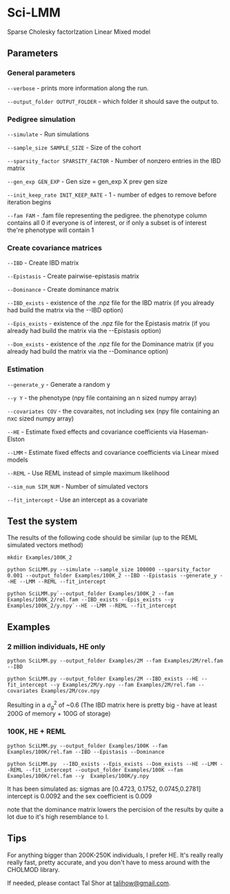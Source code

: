 # Sci-LMM
Sparse Cholesky factorIzation Linear Mixed model


## Parameters

### General parameters
`--verbose` - prints more information along the run.

`--output_folder OUTPUT_FOLDER` - which folder it should save the output to.


### Pedigree simulation
`--simulate` - Run simulations

`--sample_size SAMPLE_SIZE` - Size of the cohort

`--sparsity_factor SPARSITY_FACTOR` - Number of nonzero entries in the IBD matrix

`--gen_exp GEN_EXP`  - Gen size = gen_exp X prev gen size

`--init_keep_rate INIT_KEEP_RATE` - 1 - number of edges to remove before iteration begins

`--fam FAM` - .fam file representing the pedigree. the phenotype column contains all 0 if everyone is of interest, or if only a subset is of interest the're phenotype will contain 1


### Create covariance matrices
`--IBD` - Create IBD matrix

`--Epistasis` - Create pairwise-epistasis matrix

`--Dominance` - Create dominance matrix

`--IBD_exists` - existence of the .npz file for the IBD matrix (if you already had build the matrix via the --IBD option)

`--Epis_exists` - existence of the .npz file for the Epistasis matrix (if you already had build the matrix via the --Epistasis option)

`--Dom_exists` - existence of the .npz file for the Dominance matrix (if you already had build the matrix via the --Dominance option)


### Estimation
`--generate_y` - Generate a random y

`--y Y` - the phenotype (npy file containing an n sized numpy array)

`--covariates COV` - the covaraites, not including sex (npy file containing an nxc sized numpy array)

`--HE` - Estimate fixed effects and covariance coefficients via Haseman-Elston

`--LMM` - Estimate fixed effects and covariance coefficients via Linear mixed models

`--REML` - Use REML instead of simple maximum likelihood

`--sim_num SIM_NUM` - Number of simulated vectors

`--fit_intercept` - Use an intercept as a covariate


## Test the system

The results of the following code should be similar (up to the REML simulated vectors method)

```
mkdir Examples/100K_2

python SciLMM.py --simulate --sample_size 100000 --sparsity_factor 0.001 --output_folder Examples/100K_2 --IBD --Epistasis --generate_y --HE --LMM --REML --fit_intercept

python SciLMM.py`--output_folder Examples/100K_2 --fam Examples/100K_2/rel.fam --IBD_exists --Epis_exists --y Examples/100K_2/y.npy`--HE --LMM --REML --fit_intercept
```


## Examples
### 2 million individuals, HE only

```
python SciLMM.py --output_folder Examples/2M --fam Examples/2M/rel.fam --IBD 

python SciLMM.py --output_folder Examples/2M --IBD_exists --HE --fit_intercept --y Examples/2M/y.npy --fam Examples/2M/rel.fam --covariates Examples/2M/cov.npy

```
Resulting in a $\sigma^2_g$ of ~0.6 
(The IBD matrix here is pretty big - have at least 200G of memory + 100G of storage)

### 100K, HE + REML
```
python SciLMM.py --output_folder Examples/100K --fam Examples/100K/rel.fam --IBD --Epistasis --Dominance

python SciLMM.py  --IBD_exists --Epis_exists --Dom_exists --HE --LMM --REML --fit_intercept --output_folder Examples/100K --fam Examples/100K/rel.fam --y  Examples/100K/y.npy
```

It has been simulated as:
 sigmas are \[0.4723, 0.1752, 0.0745,0.2781\]
 intercept is 0.0092 and the sex coefficient is 0.009

note that the dominance matrix lowers the percision of the results by quite a lot due to it's high resemblance to I.


## Tips
For anything bigger than 200K-250K individuals, I prefer HE. It's really really really fast, pretty accurate, and you don't have to mess around with the CHOLMOD library.

If needed, please contact Tal Shor at talihow@gmail.com.
